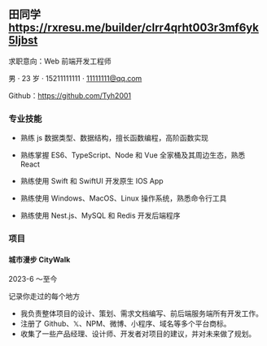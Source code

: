 ## 田同学 https://rxresu.me/builder/clrr4qrht003r3mf6yk5ljbst

求职意向：Web 前端开发工程师

男 · 23 岁 · 15211111111 · 11111111@qq.com

Github：https://github.com/Tyh2001

### 专业技能

- 熟练 js 数据类型、数据结构，擅长函数编程，高阶函数实现

- 熟练掌握 ES6、TypeScript、Node 和 Vue 全家桶及其周边生态，熟悉 React

- 熟练使用 Swift 和 SwiftUI 开发原生 IOS App

- 熟练使用 Windows、MacOS、Linux 操作系统，熟悉命令行工具

- 熟练使用 Nest.js、MySQL 和 Redis 开发后端程序

### 项目

#### 城市漫步 CityWalk

2023-6 ～至今

记录你走过的每个地方

- 我负责整体项目的设计、策划、需求文档编写、前后端服务端所有开发工作。
- 注册了 Github、𝕏、NPM、微博、小程序、域名等多个平台商标。
- 收集了一些产品经理、设计师、开发者对项目的建议，并对未来做了规划。
